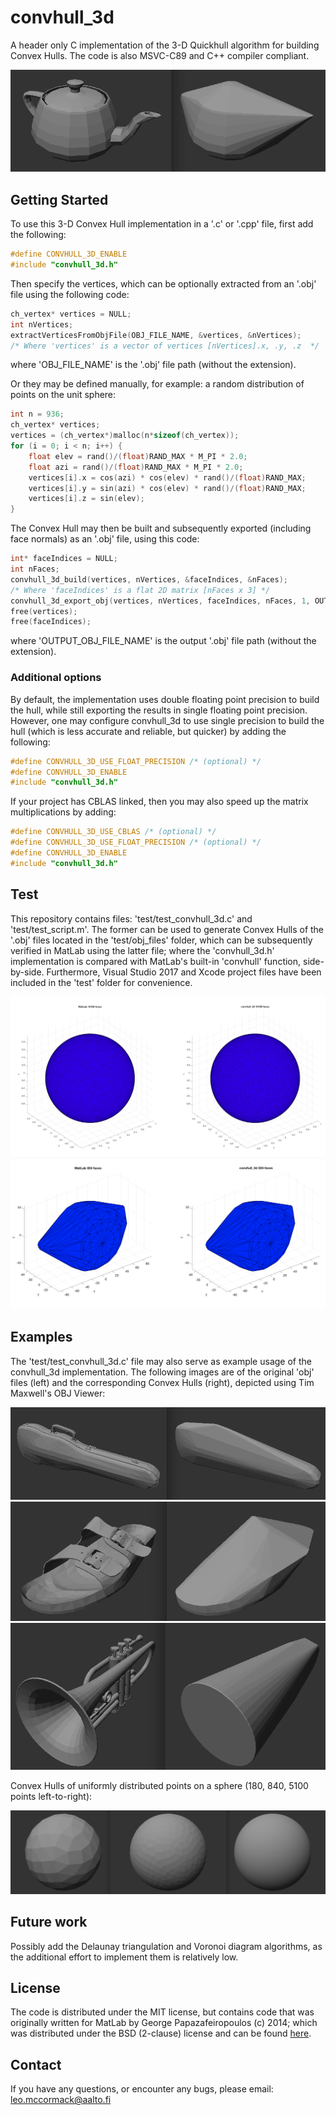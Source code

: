 # convhull_3d

A header only C implementation of the 3-D Quickhull algorithm for building Convex Hulls. The code is also MSVC-C89 and C++ compiler compliant.

![](images/teapot_example.png)

## Getting Started

To use this 3-D Convex Hull implementation in a '.c' or '.cpp' file, first add the following:

```c
#define CONVHULL_3D_ENABLE
#include "convhull_3d.h"
```

Then specify the vertices, which can be optionally extracted from an '.obj' file using the following code:

```c
ch_vertex* vertices = NULL;
int nVertices;
extractVerticesFromObjFile(OBJ_FILE_NAME, &vertices, &nVertices);
/* Where 'vertices' is a vector of vertices [nVertices].x, .y, .z  */
```

where 'OBJ_FILE_NAME' is the '.obj' file path (without the extension).

Or they may be defined manually, for example: a random distribution of points on the unit sphere:

```c
int n = 936;
ch_vertex* vertices;
vertices = (ch_vertex*)malloc(n*sizeof(ch_vertex));
for (i = 0; i < n; i++) {
    float elev = rand()/(float)RAND_MAX * M_PI * 2.0;
    float azi = rand()/(float)RAND_MAX * M_PI * 2.0;
    vertices[i].x = cos(azi) * cos(elev) * rand()/(float)RAND_MAX;
    vertices[i].y = sin(azi) * cos(elev) * rand()/(float)RAND_MAX;
    vertices[i].z = sin(elev);
}
```

The Convex Hull may then be built and subsequently exported (including face normals) as an '.obj' file, using this code:

```c
int* faceIndices = NULL;
int nFaces;
convhull_3d_build(vertices, nVertices, &faceIndices, &nFaces);
/* Where 'faceIndices' is a flat 2D matrix [nFaces x 3] */
convhull_3d_export_obj(vertices, nVertices, faceIndices, nFaces, 1, OUTPUT_OBJ_FILE_NAME);
free(vertices);
free(faceIndices);
```

where 'OUTPUT_OBJ_FILE_NAME' is the output '.obj' file path (without the extension).

### Additional options

By default, the implementation uses double floating point precision to build the hull, while still exporting the results in single floating point precision. However, one may configure convhull_3d to use single precision to build the hull (which is less accurate and reliable, but quicker) by adding the following:
```c
#define CONVHULL_3D_USE_FLOAT_PRECISION /* (optional) */
#define CONVHULL_3D_ENABLE
#include "convhull_3d.h"
```

If your project has CBLAS linked, then you may also speed up the matrix multiplications by adding:
```c
#define CONVHULL_3D_USE_CBLAS /* (optional) */
#define CONVHULL_3D_USE_FLOAT_PRECISION /* (optional) */
#define CONVHULL_3D_ENABLE
#include "convhull_3d.h"
```

## Test

This repository contains files: 'test/test_convhull_3d.c' and 'test/test_script.m'. The former can be used to generate Convex Hulls of the '.obj' files located in the 'test/obj_files' folder, which can be subsequently verified in MatLab using the latter file; where the 'convhull_3d.h' implementation is compared with MatLab's built-in 'convhull' function, side-by-side. Furthermore, Visual Studio 2017 and Xcode project files have been included in the 'test' folder for convenience.

![](images/tdesign_5100_sph.png)
![](images/teapot_matlab.png)

## Examples

The 'test/test_convhull_3d.c' file may also serve as example usage of the convhull_3d implementation. The following images are of the original 'obj' files (left) and the corresponding Convex Hulls (right), depicted using Tim Maxwell's OBJ Viewer:

![](images/violincase_example.png)
![](images/sandal_example.png)
![](images/trumpet_example.png)

Convex Hulls of uniformly distributed points on a sphere (180, 840, 5100 points left-to-right):

![](images/sph_tdesigns.png)

## Future work

Possibly add the Delaunay triangulation and Voronoi diagram algorithms, as the additional effort to implement them is relatively low.

## License

The code is distributed under the MIT license, but contains code that was originally written for MatLab by George Papazafeiropoulos (c) 2014; which was distributed under the BSD (2-clause) license and can be found [here](https://se.mathworks.com/matlabcentral/fileexchange/48509-computational-geometry-toolbox?focused=3851286&tab=function).

## Contact

If you have any questions, or encounter any bugs, please email: leo.mccormack@aalto.fi

